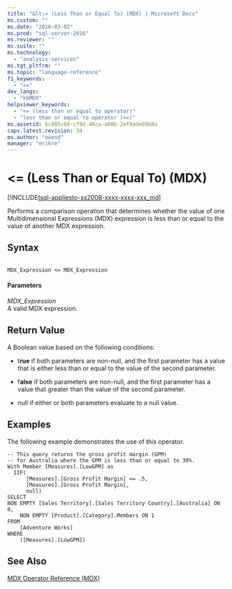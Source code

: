 ```yaml
---
title: "&lt;= (Less Than or Equal To) (MDX) | Microsoft Docs"
ms.custom: ""
ms.date: "2016-03-02"
ms.prod: "sql-server-2016"
ms.reviewer: ""
ms.suite: ""
ms.technology: 
  - "analysis-services"
ms.tgt_pltfrm: ""
ms.topic: "language-reference"
f1_keywords: 
  - "<="
dev_langs: 
  - "kbMDX"
helpviewer_keywords: 
  - "<= (less than or equal to operator)"
  - "less than or equal to operator (<=)"
ms.assetid: 6c805c68-cf9d-48ca-a00b-2ef9ade89b0a
caps.latest.revision: 34
ms.author: "owend"
manager: "erikre"
---
```

# &lt;= (Less Than or Equal To) (MDX)
[!INCLUDE[tsql-appliesto-ss2008-xxxx-xxxx-xxx_md](../a9retired/includes/tsql-appliesto-ss2008-xxxx-xxxx-xxx-md.md)]

  Performs a comparison operation that determines whether the value of one Multidimensional Expressions (MDX) expression is less than or equal to the value of another MDX expression.  
  
## Syntax  
  
```  
  
MDX_Expression <= MDX_Expression  
```  
  
#### Parameters  
 *MDX_Expression*  
 A valid MDX expression.  
  
## Return Value  
 A Boolean value based on the following conditions:  
  
-   t**rue** if both parameters are non-null, and the first parameter has a value that is either less than or equal to the value of the second parameter.  
  
-   f**alse** if both parameters are non-null, and the first parameter has a value that greater than the value of the second parameter.  
  
-   null if either or both parameters evaluate to a null value.  
  
## Examples  
 The following example demonstrates the use of this operator.  
  
```  
-- This query returns the gross profit margin (GPM)  
-- for Australia where the GPM is less than or equal to 30%.  
With Member [Measures].[LowGPM] as  
  IIF(  
      [Measures].[Gross Profit Margin] <= .5,  
      [Measures].[Gross Profit Margin],  
      null)  
SELECT   
NON EMPTY [Sales Territory].[Sales Territory Country].[Australia] ON 0,  
    NON EMPTY [Product].[Category].Members ON 1  
FROM  
    [Adventure Works]  
WHERE  
    ([Measures].[LowGPM])  
```  
  
## See Also  
 [MDX Operator Reference &#40;MDX&#41;](../mdx/mdx-operator-reference-mdx.md)  
  
  
